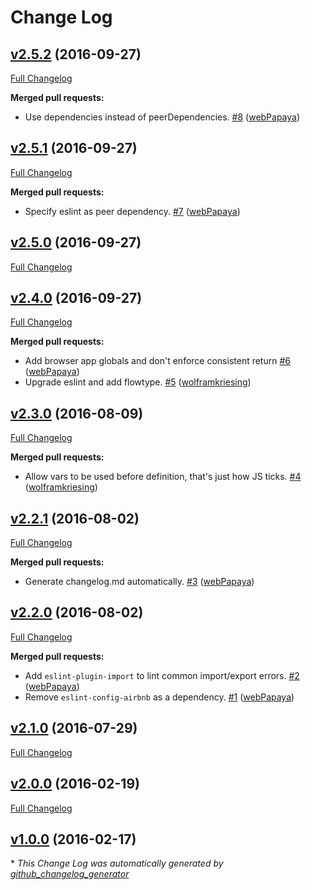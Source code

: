 # Change Log

## [v2.5.2](https://github.com/crewmeister/eslint-config-crewmeister/tree/v2.5.2) (2016-09-27)
[Full Changelog](https://github.com/crewmeister/eslint-config-crewmeister/compare/v2.5.1...v2.5.2)

**Merged pull requests:**

- Use dependencies instead of peerDependencies. [\#8](https://github.com/crewmeister/eslint-config-crewmeister/pull/8) ([webPapaya](https://github.com/webPapaya))

## [v2.5.1](https://github.com/crewmeister/eslint-config-crewmeister/tree/v2.5.1) (2016-09-27)
[Full Changelog](https://github.com/crewmeister/eslint-config-crewmeister/compare/v2.5.0...v2.5.1)

**Merged pull requests:**

- Specify eslint as peer dependency. [\#7](https://github.com/crewmeister/eslint-config-crewmeister/pull/7) ([webPapaya](https://github.com/webPapaya))

## [v2.5.0](https://github.com/crewmeister/eslint-config-crewmeister/tree/v2.5.0) (2016-09-27)
[Full Changelog](https://github.com/crewmeister/eslint-config-crewmeister/compare/v2.4.0...v2.5.0)

## [v2.4.0](https://github.com/crewmeister/eslint-config-crewmeister/tree/v2.4.0) (2016-09-27)
[Full Changelog](https://github.com/crewmeister/eslint-config-crewmeister/compare/v2.3.0...v2.4.0)

**Merged pull requests:**

- Add browser app globals and don't enforce consistent return [\#6](https://github.com/crewmeister/eslint-config-crewmeister/pull/6) ([webPapaya](https://github.com/webPapaya))
- Upgrade eslint and add flowtype. [\#5](https://github.com/crewmeister/eslint-config-crewmeister/pull/5) ([wolframkriesing](https://github.com/wolframkriesing))

## [v2.3.0](https://github.com/crewmeister/eslint-config-crewmeister/tree/v2.3.0) (2016-08-09)
[Full Changelog](https://github.com/crewmeister/eslint-config-crewmeister/compare/v2.2.1...v2.3.0)

**Merged pull requests:**

- Allow vars to be used before definition, that's just how JS ticks. [\#4](https://github.com/crewmeister/eslint-config-crewmeister/pull/4) ([wolframkriesing](https://github.com/wolframkriesing))

## [v2.2.1](https://github.com/crewmeister/eslint-config-crewmeister/tree/v2.2.1) (2016-08-02)
[Full Changelog](https://github.com/crewmeister/eslint-config-crewmeister/compare/v2.2.0...v2.2.1)

**Merged pull requests:**

- Generate changelog.md automatically. [\#3](https://github.com/crewmeister/eslint-config-crewmeister/pull/3) ([webPapaya](https://github.com/webPapaya))

## [v2.2.0](https://github.com/crewmeister/eslint-config-crewmeister/tree/v2.2.0) (2016-08-02)
[Full Changelog](https://github.com/crewmeister/eslint-config-crewmeister/compare/v2.1.0...v2.2.0)

**Merged pull requests:**

- Add `eslint-plugin-import` to lint common import/export errors. [\#2](https://github.com/crewmeister/eslint-config-crewmeister/pull/2) ([webPapaya](https://github.com/webPapaya))
- Remove `eslint-config-airbnb` as a dependency. [\#1](https://github.com/crewmeister/eslint-config-crewmeister/pull/1) ([webPapaya](https://github.com/webPapaya))

## [v2.1.0](https://github.com/crewmeister/eslint-config-crewmeister/tree/v2.1.0) (2016-07-29)
[Full Changelog](https://github.com/crewmeister/eslint-config-crewmeister/compare/v2.0.0...v2.1.0)

## [v2.0.0](https://github.com/crewmeister/eslint-config-crewmeister/tree/v2.0.0) (2016-02-19)
[Full Changelog](https://github.com/crewmeister/eslint-config-crewmeister/compare/v1.0.0...v2.0.0)

## [v1.0.0](https://github.com/crewmeister/eslint-config-crewmeister/tree/v1.0.0) (2016-02-17)


\* *This Change Log was automatically generated by [github_changelog_generator](https://github.com/skywinder/Github-Changelog-Generator)*